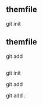 ## themfile
git init
## themfile
git add <ten file>
##
git init<ten file>

git add <ten file>

git add .



